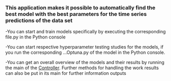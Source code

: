 ### This application makes it possible to automatically find the best model with the best parameters for the time series predictions of the data set

-You can start and train models specifically by executing the corresponding file.py in the Python console

-You can start respective hyperparameter testing studies for the models,
if you run the corresponding ...Optuna.py of the model in the Python console.

-You can get an overall overview of the models and their results by running the main of the [Controller](Hyperparameter_testing/optuna_db_controller.py).
Further methods for handling the work results can also be put in its main for further information outputs